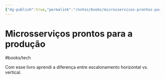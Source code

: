 ```yaml
---
{"dg-publish":true,"permalink":"/notes/books/microsservicos-prontos-para-a-producao/"}
---
```



# Microsserviços prontos para a produção

#books/tech 

Com esse livro aprendi a diferença entre escalonamento horizontal vs. vertical.
